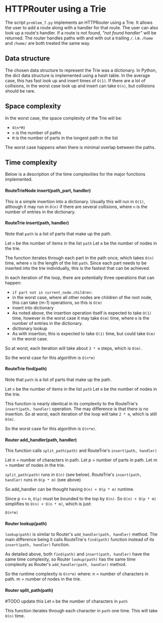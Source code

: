 # HTTPRouter using a Trie

The script `problem_7.py` implements an HTTPRouter using a Trie. It allows the user
to add a route along with a handler for that route. The user can also look up
a route's handler. If a route is not found,  *"not found handler"* will be returned.
The router handles paths with and with out a trailing `/`. i.e. `/home` and `/home/`
are both treated the same way.


## Data structure

The chosen data structure to represent the Trie was a dictionary. In Python, the dict
data structure is implemented using a hash table. In the average case, this has fast
look up and insert times of `O(1)`. If there are a lot of collisions, in the worst case
look up and insert can take `O(n)`, but collisions should be rare.

## Space complexity

In the worst case, the space complexity of the Trie will be:
- `O(n*M)`
 - `n` is the number of paths
 - `M` is the number of parts in the longest path in the list

The worst case happens when there is minimal overlap between the paths. 

## Time complexity

Below is a description of the time complexities for the major functions implemented.

#### RouteTrieNode insert(path_part, handler)

This is a simple insertion into a dictionary. Usually this will run in `O(1)`, although 
it may run in `O(n)` if there are several collisions, where `n` is the number of 
entries in the dictionary. 

#### RouteTrie insert(path, handler)

Note that `path` is a list of parts that make up the path.

Let `n` be the number of items in the list `path`
Let `m` be the number of nodes in the trie.

The function iterates through each part in the path once, which takes `O(n)` time,
where `n` is the length of the list `path`. Since each part needs to be inserted
into the trie individually, this is the fastest that can be achieved. 

In each iteration of the loop, there are potentially three operations that can happen:
- `if part not in current_node.children:`
 - in the worst case, where all other nodes are children of the root node, this can
   take (m-1) operations, so this is `O(m)`
- insert into dictionary
 - As noted above, the insertion operation itself is expected to take `O(1)` time, however in the worst case it may take `O(m)` time, where `m` is the number of entries in the dictionary.
 - dictionary lookup
  - As with insertion, this is expected to take `O(1)` time, but could take `O(m)` in the worst case.

So at worst, each iteration will take about `3 * m` steps, which is `O(m)`.

So the worst case for this algorithm is `O(n*m)`

#### RouteTrie find(path)

Note that `path` is a list of parts that make up the path.

Let `n` be the number of items in the list `path`
Let `m` be the number of nodes in the trie.

This function is nearly identical in its complexity to the RouteTrie's 
`insert(path, handler)` operation. The may difference is that there is no
insertion. So at worst, each iteration of the loop will take `2 * m`, which is
still `O(m)`.

So the worst case for this algorithm is `O(n*m)`.

#### Router add_handler(path, handler)
This function calls `split_path(path)` and RouteTrie's `insert(path, handler)`

Let n = number of characters in path.
Let p = number of parts in path.
Let m = number of nodes in the trie.

`split_path(path)` runs in `O(n)` (see below).
RouteTrie's `insert(path, handler)` runs in `O(p * m)` (see above)

So add_handler can be thought having `O(n) + O(p * m)` runtime.

Since p <= n, `O(p)` must be bounded to the top by `O(n)`. So 
`O(n) + O(p * m)` simplifies to `O(n) + O(n * m)`, which is just:
```
O(n*m)
```

#### Router lookup(path)

`lookup(path)` is similar to Router's `add_handler(path, handler)` method. The
main difference being it calls RouteTrie's `find(path)` function instead of its
`insert(path, handler)` function.

As detailed above, both `find(path)` and `insert(path, handler)` have the same
time complexity, so Router `lookup(path)` has the same time complexity as Router's
`add_handler(path, handler)` method.

So the runtime complexity is `O(n*m)` where:
n = number of characters in path.
m = number of nodes in the trie.


#### Router split_path(path)
#TODO update this
Let `n` be the number of characters in `path`

This function iterates through each character in `path` one time. This will take
`O(n)` time.

